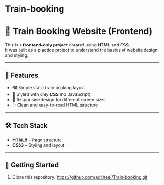 # Train-booking

# 🚆 Train Booking Website (Frontend)

This is a **frontend-only project** created using **HTML** and **CSS**.  
It was built as a practice project to understand the basics of website design and styling.

---

## 📌 Features
- 🖼️ Simple static train booking layout  
- 🎨 Styled with only **CSS** (no JavaScript)  
- 📱 Responsive design for different screen sizes  
- ✨ Clean and easy-to-read HTML structure  

---

## 🛠️ Tech Stack
- **HTML5** – Page structure  
- **CSS3** – Styling and layout  

---

## 🚀 Getting Started
1. Clone this repository:
https://github.com/adhheei/Train-booking.git
